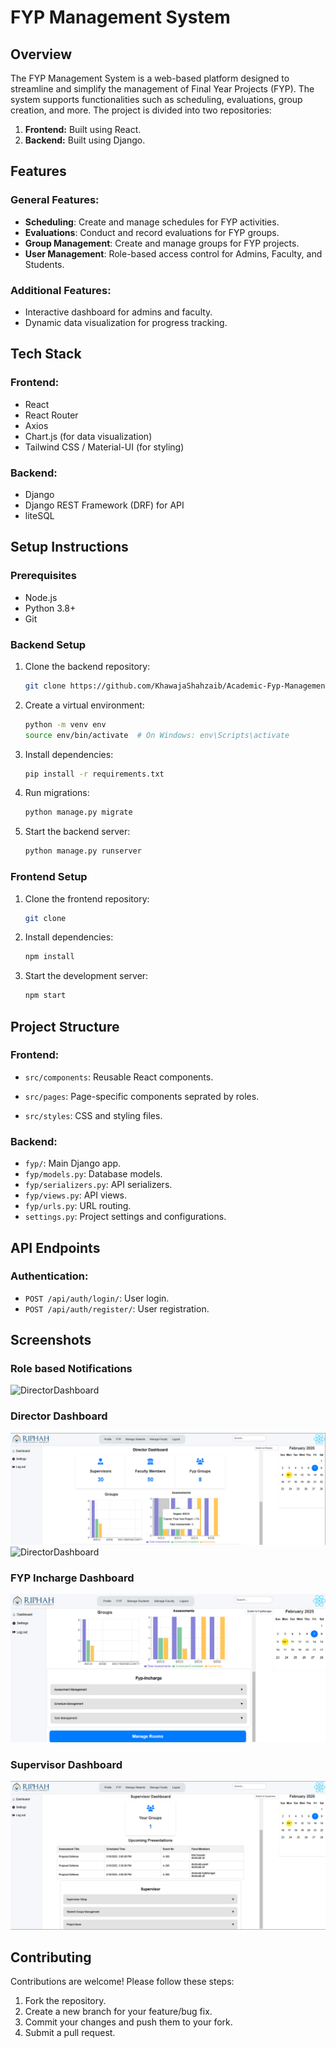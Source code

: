 # FYP Management System

## Overview
The FYP Management System is a web-based platform designed to streamline and simplify the management of Final Year Projects (FYP). The system supports functionalities such as scheduling, evaluations, group creation, and more. The project is divided into two repositories:

1. **Frontend:** Built using React.
2. **Backend:** Built using Django.

## Features

### General Features:
- **Scheduling**: Create and manage schedules for FYP activities.
- **Evaluations**: Conduct and record evaluations for FYP groups.
- **Group Management**: Create and manage groups for FYP projects.
- **User Management**: Role-based access control for Admins, Faculty, and Students.

### Additional Features:
- Interactive dashboard for admins and faculty.
- Dynamic data visualization for progress tracking.

## Tech Stack

### Frontend:
- React
- React Router
- Axios
- Chart.js (for data visualization)
- Tailwind CSS / Material-UI (for styling)

### Backend:
- Django
- Django REST Framework (DRF) for API
- liteSQL


## Setup Instructions

### Prerequisites
- Node.js
- Python 3.8+
- Git

### Backend Setup
1. Clone the backend repository:
   ```bash
   git clone https://github.com/KhawajaShahzaib/Academic-Fyp-Management-System-FE.git
   ```
2. Create a virtual environment:
   ```bash
   python -m venv env
   source env/bin/activate  # On Windows: env\Scripts\activate
   ```
3. Install dependencies:
   ```bash
   pip install -r requirements.txt
   ```
4. Run migrations:
   ```bash
   python manage.py migrate
   ```
5. Start the backend server:
   ```bash
   python manage.py runserver
   ```

### Frontend Setup
1. Clone the frontend repository:
   ```bash
   git clone 
   ```
2. Install dependencies:
   ```bash
   npm install
   ```
4. Start the development server:
   ```bash
   npm start
   ```

## Project Structure

### Frontend:
- `src/components`: Reusable React components.
- `src/pages`: Page-specific components seprated by roles.

- `src/styles`: CSS and styling files.

### Backend:
- `fyp/`: Main Django app.
- `fyp/models.py`: Database models.
- `fyp/serializers.py`: API serializers.
- `fyp/views.py`: API views.
- `fyp/urls.py`: URL routing.
- `settings.py`: Project settings and configurations.

## API Endpoints

### Authentication:
- `POST /api/auth/login/`: User login.
- `POST /api/auth/register/`: User registration.

## Screenshots
### Role based Notifications
![DirectorDashboard](screenshots/Role-based-Notifications.png)


### Director Dashboard
![DirectorDashboard](screenshots/DirectorDashboard.png)
![DirectorDashboard](screenshots/DirectorDashboard2.png)

### FYP Incharge Dashboard
![InchargeDashboard](screenshots/fypInchargeDashboard.png)


### Supervisor Dashboard
![SupervisorDashboard](screenshots/SupervisorDashboard.png)


## Contributing
Contributions are welcome! Please follow these steps:
1. Fork the repository.
2. Create a new branch for your feature/bug fix.
3. Commit your changes and push them to your fork.
4. Submit a pull request.



